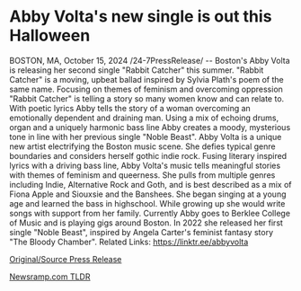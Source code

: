 # Abby Volta's new single is out this Halloween

BOSTON, MA, October 15, 2024 /24-7PressRelease/ -- Boston's Abby Volta is releasing her second single "Rabbit Catcher" this summer. "Rabbit Catcher" is a moving, upbeat ballad inspired by Sylvia Plath's poem of the same name. Focusing on themes of feminism and overcoming oppression "Rabbit Catcher" is telling a story so many women know and can relate to. With poetic lyrics Abby tells the story of a woman overcoming an emotionally dependent and draining man. Using a mix of echoing drums, organ and a uniquely harmonic bass line Abby creates a moody, mysterious tone in line with her previous single "Noble Beast".  Abby Volta is a unique new artist electrifying the Boston music scene. She defies typical genre boundaries and considers herself gothic indie rock. Fusing literary inspired lyrics with a driving bass line, Abby Volta's music tells meaningful stories with themes of feminism and queerness. She pulls from multiple genres including Indie, Alternative Rock and Goth, and is best described as a mix of Fiona Apple and Siouxsie and the Banshees. She began singing at a young age and learned the bass in highschool. While growing up she would write songs with support from her family. Currently Abby goes to Berklee College of Music and is playing gigs around Boston. In 2022 she released her first single "Noble Beast", inspired by Angela Carter's feminist fantasy story "The Bloody Chamber".  Related Links: https://linktr.ee/abbyvolta 

[Original/Source Press Release](https://www.24-7pressrelease.com/press-release/515258/abby-voltas-new-single-is-out-this-halloween) 

[Newsramp.com TLDR](https://newsramp.com/None) 